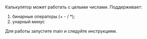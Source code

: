 Калькулятор может работать c целыми числами.
Поддерживает:
1. бинарные операторы (+ - / *);
2. унарный минус  

Для работы запустите main и следуйте инструкциям.